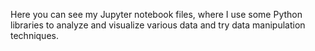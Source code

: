 Here you can see my Jupyter notebook files, where I use some Python libraries to analyze and visualize various data and try data manipulation techniques.
